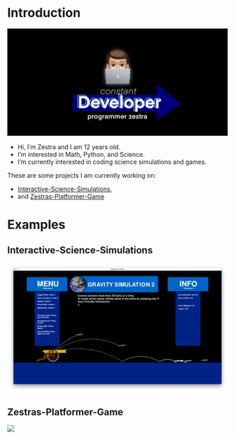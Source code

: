 # Introduction
![](https://github.com/zestra/zestra/blob/main/Untitled_Artwork.png)
 - Hi, I’m Zestra and I am 12 years old.
 - I’m interested in Math, Python, and Science.
 - I’m currently interested in coding science simulations and games.

These are some projects I am currently working on:
 - [Interactive-Science-Simulations](https://github.com/zestra/Interactive-Science-Simulations),
 - and [Zestras-Platformer-Game](https://github.com/zestra/Zestras-Platformer-Game)

# Examples

## Interactive-Science-Simulations 
![](https://github.com/zestra/Interactive-Science-Simulations/blob/main/Gravity%202:%20the%20Cannon/images/6CCB31C9-B72F-41F5-A55E-9C2A1BB3550F.png)

## Zestras-Platformer-Game
![](https://github.com/zestra/Zestras-Platformer-Game/blob/main/Platformer/screen.JPG)


